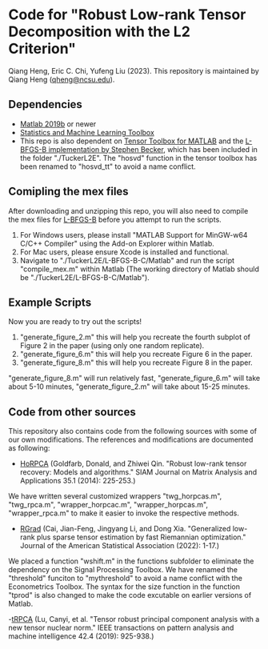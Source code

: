 # Code for  "Robust Low-rank Tensor Decomposition with the L2 Criterion"

Qiang Heng, Eric C. Chi, Yufeng Liu (2023).
This repository is maintained by Qiang Heng (qheng@ncsu.edu).

## Dependencies
- [Matlab 2019b](https://www.mathworks.com/products/matlab.html) or newer
- [Statistics and Machine Learning Toolbox](https://www.mathworks.com/products/statistics.html)
- This repo is also dependent on [Tensor Toolbox for MATLAB](https://www.tensortoolbox.org/) and the [L-BFGS-B implementation by Stephen Becker](https://github.com/stephenbeckr/L-BFGS-B-C), which has been included in the folder "./TuckerL2E". The "hosvd" function in the tensor toolbox has been renamed to "hosvd_tt" to avoid a name conflict.

## Comipling the mex files
After downloading and unzipping this repo, you will also need to compile the mex files for [L-BFGS-B](https://github.com/stephenbeckr/L-BFGS-B-C) before you attempt to run the scripts.

1. For Windows users, please install "MATLAB Support for MinGW-w64 C/C++ Compiler" using the Add-on Explorer within Matlab.
2. For Mac users, please ensure Xcode is installed and functional.
3. Navigate to "./TuckerL2E/L-BFGS-B-C/Matlab" and run the script "compile_mex.m" within Matlab (The working directory of Matlab should be "./TuckerL2E/L-BFGS-B-C/Matlab"). 

## Example Scripts
Now you are ready to try out the scripts!

1. "generate_figure_2.m" this will help you recreate the fourth subplot of Figure 2 in the paper (using only one random replicate). 
2. "generate_figure_6.m" this will help you recreate Figure 6 in the paper. 
3. "generate_figure_8.m" this will help you recreate Figure 8 in the paper. 

"generate_figure_8.m" will run relatively fast, "generate_figure_6.m" will take about 5-10 minutes, "generate_figure_2.m" will take about 15-25 minutes.

## Code from other sources
This repository also contains code from the following sources with some of our own modifications. The references and modifications are documented as following: 
- [HoRPCA](https://onedrive.live.com/?authkey=%21AOPu2g59n7NqZBI&id=731BCE806DD1BE58%216666&cid=731BCE806DD1BE58&parId=root&parQt=sharedby&o=OneUp) (Goldfarb, Donald, and Zhiwei Qin. "Robust low-rank tensor recovery: Models and algorithms." SIAM Journal on Matrix Analysis and Applications 35.1 (2014): 225-253.)

We have written several customized wrappers "twg_horpcas.m", "twg_rpca.m", "wrapper_horpcac.m", "wrapper_horpcas.m", "wrapper_rpca.m" to make it easier to invoke the respective methods.

- [RGrad](https://www.tandfonline.com/doi/suppl/10.1080/01621459.2022.2063131?scroll=top&role=tab) (Cai, Jian-Feng, Jingyang Li, and Dong Xia. "Generalized low-rank plus sparse tensor estimation by fast Riemannian optimization." Journal of the American Statistical Association (2022): 1-17.)

We placed a function "wshift.m" in the functions subfolder to eliminate the dependency on the Signal Processing Toolbox. We have renamed the "threshold" funciton to "mythreshold" to avoid a name conflict with the Econometrics Toolbox. The syntax for the size function in the function "tprod" is also changed to make the code excutable on earlier versions of Matlab.

-[tRPCA](https://github.com/canyilu/Tensor-Robust-Principal-Component-Analysis-TRPCA) (Lu, Canyi, et al. "Tensor robust principal component analysis with a new tensor nuclear norm." IEEE transactions on pattern analysis and machine intelligence 42.4 (2019): 925-938.)
